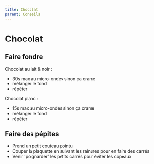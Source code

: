 ```yaml
---
title: Chocolat
parent: Conseils
---
```


# Chocolat

## Faire fondre

Chocolat au lait & noir : 

- 30s max au micro-ondes sinon ça crame
- mélanger le fond
- répéter

Chocolat planc : 

- 15s max au micro-ondes sinon ça crame
- mélanger le fond
- répéter

## Faire des pépites

- Prend un petit couteau pointu
- Couper la plaquette en suivant les rainures pour en faire des carrés
- Venir 'poignarder' les petits carrés pour éviter les copeaux